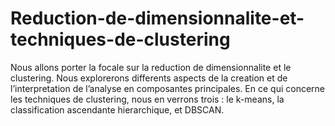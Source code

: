 # Reduction-de-dimensionnalite-et-techniques-de-clustering
Nous allons porter la focale sur la reduction de dimensionnalite et le clustering. Nous explorerons differents aspects de la creation et de l’interpretation de l’analyse en composantes principales. En ce qui concerne les techniques de clustering, nous en verrons trois : le k-means, la classification ascendante hierarchique, et DBSCAN.
